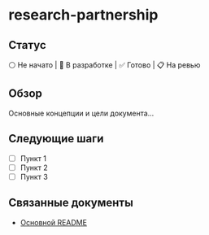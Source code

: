 # research-partnership

## Статус
⚪ Не начато | 🔄 В разработке | ✅ Готово | 📋 На ревью

## Обзор
Основные концепции и цели документа...

## Следующие шаги
- [ ] Пункт 1
- [ ] Пункт 2
- [ ] Пункт 3

## Связанные документы
- [Основной README](../README.md)
